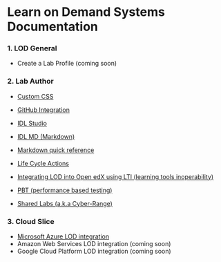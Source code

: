 # Learn on Demand Systems Documentation


### 1. LOD General 
- Create a Lab Profile (coming soon)

### 2. Lab Author 


- [Custom CSS](dillonreese/lod-docs/blob/integrated-documentation/custom-css-guide.md)
- [GitHub Integration](../../guides/blob/master/github-integration/github-integration.md "Learn on Demand Systems GitHub Integration Guide")

- [IDL Studio](LearnOnDemandSystems/guides/blob/master/idl/idlv3.md "Learn on Demand Systems Integrated Digital Lab Authoring Guide")
- [IDL MD (Markdown)](LearnOnDemandSystems/guides/blob/master/idl2/markdown-user-guide.md "Markdown User Guide")
- [Markdown quick reference](LearnOnDemandSystems/guides/blob/master/idl2/idl2-quick-reference-guide.md "Markdown quick reference")
- [Life Cycle Actions](LearnOnDemandSystems/guides/blob/master/lca/life-cycle-actions-guide.md "Life Cycle Actions Guide")
- [Integrating LOD into Open edX using LTI (learning tools inoperability)](LearnOnDemandSystems/guides/blob/master/lti/lod-lti.md "Embedding Lab on Demand content into edX courses")
- [PBT (performance based testing)](LearnOnDemandSystems/guides/blob/master/pbt/lodpbtguide.md "Learn on Demand Systems Performance Based Testing Guide")
- [Shared Labs (a.k.a Cyber-Range)](LearnOnDemandSystems/guides/blob/master/sl/sharedlabs.md "Shared Labs")

### 3. Cloud Slice  

- [Microsoft Azure LOD integration](LearnOnDemandSystems/guides/blob/master/cloud-slice/cloud-slice.md "Microsoft Azure Cloud Slice Guide")
- Amazon Web Services LOD integration (coming soon)
- Google Cloud Platform LOD integration (coming soon)


### 






